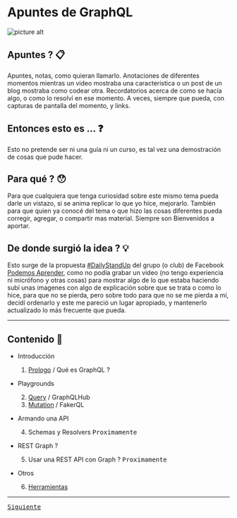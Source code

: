 # Apuntes de GraphQL
![picture alt](https://cdn-images-1.medium.com/max/1200/1*RHQ7lpGDV_M3yWRa9DiR2g.png "GraphQL")
## Apuntes ?  :clipboard:
Apuntes, notas, como quieran llamarlo. 
Anotaciones de diferentes momentos mientras un video mostraba una caracteristica o un post de un blog mostraba como codear otra. 
Recordatorios acerca de como se hacía algo, o como lo resolví en ese momento. 
A veces, siempre que pueda, con capturas de pantalla del momento, y links.
## Entonces esto es ...  :question:
Esto no pretende ser ni una guía ni un curso, es tal vez una demostración de cosas que pude hacer.
## Para qué ?  :hushed:
Para que cualquiera que tenga curiosidad sobre este mismo tema pueda darle un vistazo, si se anima replicar lo que yo hice, mejorarlo.
También para que quien ya conocé del tema o que hizo las cosas diferentes pueda corregir, agregar, o compartir mas material. Siempre son Bienvenidos a aportar.
## De donde surgió la idea ?  :bulb:
Esto surge de la propuesta [#DailyStandUp](https://www.facebook.com/hashtag/dailystandup?source=feed_text&epa=HASHTAG) del grupo (o club) de Facebook [Podemos Aprender](https://www.facebook.com/groups/571508276552938/), como no podía grabar un video (no tengo experiencia ni micrófono y otras cosas) para mostrar algo de lo que estaba haciendo subí unas imagenes con algo de explicación sobre que se trata o como lo hice, para que no se pierda, pero sobre todo para que no se me pierda a mí, decidí ordenarlo y este me pareció un lugar apropiado, y mantenerlo actualizado lo más frecuente que pueda.
- - - -
## Contenido  :book:
- Introducción

  1. [Prologo](https://github.com/gastonpereyra/Apuntes_GraphQL/blob/master/Contenido/Prologo.md) / Qué es GraphQL ?
- Playgrounds

  2. [Query](https://github.com/gastonpereyra/Apuntes_GraphQL/blob/master/Contenido/playground_query.md) / GraphQLHub 
  3. [Mutation](https://github.com/gastonpereyra/Apuntes_GraphQL/blob/master/Contenido/playground_mutation.md) / FakerQL
- Armando una API

  4. Schemas y Resolvers <kbd>Proximamente</kbd>
- REST Graph ?

  5. Usar una REST API con Graph ? <kbd>Proximamente</kbd>
- Otros

  6. [Herramientas](https://github.com/gastonpereyra/Apuntes_GraphQL/blob/master/Contenido/Herramientas.md)
- - - -
[<kbd>Siguiente</kbd>](https://github.com/gastonpereyra/Apuntes_GraphQL/blob/master/Contenido/Prologo.md)
